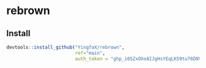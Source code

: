 # rebrown

## Install

```R
devtools::install_github("YingfaX/rebrown",
                         ref="main",
                         auth_token = "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")
```
